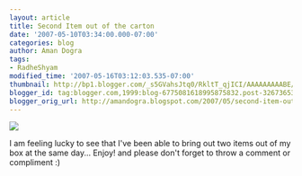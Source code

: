 ```yaml
---
layout: article
title: Second Item out of the carton
date: '2007-05-10T03:34:00.000-07:00'
categories: blog
author: Aman Dogra
tags:
- RadheShyam
modified_time: '2007-05-16T03:12:03.535-07:00'
thumbnail: http://bp1.blogger.com/_s5GVahsJtq0/RkltT_qjICI/AAAAAAAAABE/mi4-zuXm9JE/s72-c/RadhaKrishna.jpg
blogger_id: tag:blogger.com,1999:blog-6775081618995875832.post-3267365359968701020
blogger_orig_url: http://amandogra.blogspot.com/2007/05/second-item-out-of-carton.html
---
```


[![](http://bp1.blogger.com/_s5GVahsJtq0/RkltT_qjICI/AAAAAAAAABE/mi4-zuXm9JE/s320/RadhaKrishna.jpg)](http://bp1.blogger.com/_s5GVahsJtq0/RkltT_qjICI/AAAAAAAAABE/mi4-zuXm9JE/s1600-h/RadhaKrishna.jpg)


I am feeling lucky to see that I've been able to bring out two items out
of my box at the same day... Enjoy! and please don't forget to throw a
comment or compliment :)
